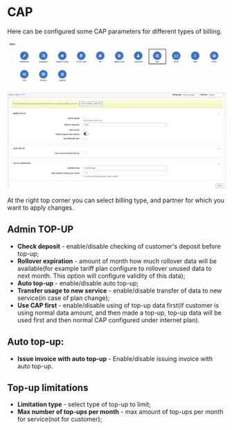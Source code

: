 CAP
=======
Here can be configured some CAP parameters for different types of billing.

![icon](icon.png)

![cap](cap.png)

At the right top corner you can select billing type, and partner for which you want to apply changes.

## Admin TOP-UP
* **Check deposit** - enable/disable checking of customer's deposit before top-up;
* **Rollover expiration** - amount of month how much rollover data will be available(for example tariff plan configure to rollover unused data to next month. This option will configure validity of this data);
* **Auto top-up** - enable/disable auto top-up;
* **Transfer usage to new service** - enable/disable transfer of data to new service(in case of plan change);
* **Use CAP first** - enable/disable using of top-up data first(if customer is using normal data amount, and then made a top-up, top-up data will be used first and then normal CAP configured under internet plan).

## Auto top-up:
* **Issue invoice with auto top-up** - Enable/disable issuing invoice with auto top-up.

## Top-up limitations
* **Limitation type** - select type of top-up to limit;
* **Max number of top-ups per month** - max amount of top-ups per month for service(not for customer);
